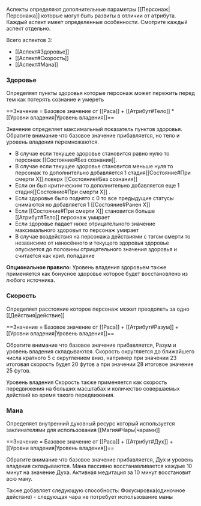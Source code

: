 Аспекты определяют дополнительные параметры [[Персонаж|Персонажа]] которые могут быть развиты в отличии от атрибута. Каждый аспект имеет определенные особенности. Смотрите каждый аспект отдельно.

Всего аспектов 3:
- [[Аспект#Здоровье]]
- [[Аспект#Скорость]]
- [[Аспект#Мана]]


### Здоровье
Определяет пункты здоровья которые персонаж может пережить перед тем как потерять сознание и умереть

==Значение = Базовое значение от [[Раса]] + [[Атрибут#Тело]] * [[Уровни владения|Уровень владения]]==

Значение определяет максимальный показатель пунктов здоровья. Обратите внимание что базовое значение прибавляется, но тело и уровень владения перемножаются.

- В случае если текущее здоровье становится равно нулю то персонаж [[Состояние#Без сознания]].
- В случае если текущее здоровье становится меньше нуля то персонаж то дополнительно добавляется 1 стадия[[Состояние#При смерти X]] поверх [[Состояние#Без сознания]]
- Если он был критическим то дополнительно добавляется еще 1 стадия[[Состояние#При смерти X]] . 
- Если здоровье было поднято с 0 то все предыдущие статусы снимаются но добавляется 1 [[Состояние#Ранен X]]
- Если [[Состояние#При смерти X]] становится больше [[Атрибут#Тело]] персонаж умирает
- Если здоровье падает ниже отрицательного значение максимального здоровья то персонаж умирает
- В случае воздействия на персонажа действиями с тэгом смерти то независимо от нанесённого и текущего здоровья здоровье опускается до половины отрицательного значения здоровья и считается как крит. попадание

**Опциональное правило:** Уровень владения здоровьем также применяется как бонусное здоровье которое будет восстановлено из любого источника.

### Скорость
Определяет расстояние которое персонаж может преодолеть за одно [[Действия|действие]]

==Значение = Базовое значение от [[Раса]] + [[Атрибут#Разум]] + [[Уровни владения|Уровень владения]]==

Обратите внимание что базовое значение прибавляется, Разум и уровень владения складываются. Скорость округляется до ближайшего числа кратного 5 с округлением вниз, например при значении 23 итоговая скорость будет 20 футов а при значении 28 итоговое значение 25 футов.

Уровень владения Скорость также применяется как скорость передвижения на больших масштабах и количество совершаемых действий во время такого передвижения.

### Мана
Определяет внутренний духовный ресурс который используется заклинателями для использования [[Магия#Чары|чарами]] 

==Значение = Базовое значение от [[Раса]] + [[Атрибут#Дух]] + [[Уровни владения|Уровень владения]]==

Обратите внимание что базовое значение прибавляется, Дух и уровень владения складываются. Мана пассивно восстанавливается каждые 10 минут на значение Духа. Активная медитация за 10 минут восстановит всю ману.

Также добавляет следующую способность:
Фокусировка(одиночное действие) - следующая чара не потребует использование маны
